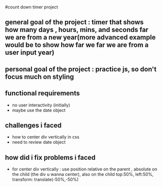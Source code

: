 #count down timer project
## general goal of the project : timer that shows how many days , hours, mins, and seconds far we are from a new year(more advanced example would be to show how far we far we are from a user input year)

## personal goal of the project : practice js, so don't focus much on styling

## functional requirements 
- no user interactivity (initially)
- maybe use the date object 

## challenges i faced
- how to center div vertically in css
- need to review date object

## how did i fix problems i faced
- for center div vertically : use position relative on the parent , absolute on the child (the div u wanna center), also on the child top:50%, left:50%, transform: translate(-50%,-50%)

